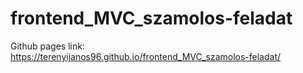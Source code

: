 # frontend_MVC_szamolos-feladat

Github pages link: https://terenyijanos96.github.io/frontend_MVC_szamolos-feladat/
